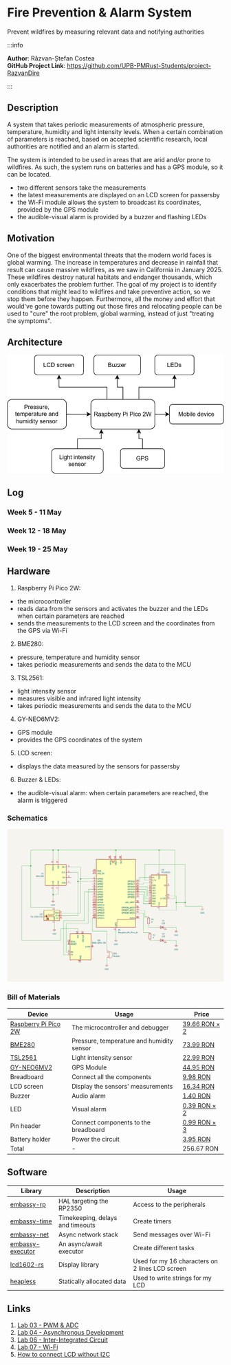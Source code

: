 # Fire Prevention & Alarm System
Prevent wildfires by measuring relevant data and notifying authorities

:::info 

**Author**: Răzvan-Ștefan Costea \
**GitHub Project Link**: https://github.com/UPB-PMRust-Students/proiect-RazvanDire

:::

## Description

A system that takes periodic measurements of atmospheric pressure, temperature, humidity and light intensity levels. When a certain combination of parameters is reached, based on accepted scientific research, local authorities are notified and an alarm is started.

The system is intended to be used in areas that are arid and/or prone to wildfires. As such, the system runs on batteries and has a GPS module, so it can be located.

- two different sensors take the measurements
- the latest measurements are displayed on an LCD screen for passersby
- the Wi-Fi module allows the system to broadcast its coordinates, provided by the GPS module
- the audible-visual alarm is provided by a buzzer and flashing LEDs

## Motivation

One of the biggest environmental threats that the modern world faces is global warming. The increase in temperatures and decrease in rainfall that result can cause massive wildfires, as we saw in California in January 2025. These wildfires destroy natural habitats and endanger thousands, which only exacerbates the problem further. The goal of my project is to identify conditions that might lead to wildfires and take preventive action, so we stop them before they happen. Furthermore, all the money and effort that would've gone towards putting out those fires and relocating people can be used to "cure" the root problem, global warming, instead of just "treating the symptoms".

## Architecture 

![block](./architecture.svg)

## Log

<!-- write your progress here every week -->

### Week 5 - 11 May

### Week 12 - 18 May

### Week 19 - 25 May

## Hardware

1. Raspberry Pi Pico 2W:
- the microcontroller
- reads data from the sensors and activates the buzzer and the LEDs when certain parameters are reached
- sends the measurements to the LCD screen and the coordinates from the GPS via Wi-Fi
2. BME280:
- pressure, temperature and humidity sensor
- takes periodic measurements and sends the data to the MCU
3. TSL2561:
- light intensity sensor
- measures visible and infrared light intensity
- takes periodic measurements and sends the data to the MCU
4. GY-NEO6MV2:
- GPS module
- provides the GPS coordinates of the system
5. LCD screen:
- displays the data measured by the sensors for passersby
6. Buzzer & LEDs:
- the audible-visual alarm: when certain parameters are reached, the alarm is triggered

### Schematics

![kicad](./schematic.svg)

### Bill of Materials

<!-- Fill out this table with all the hardware components that you might need.

The format is 
```
| [Device](link://to/device) | This is used ... | [price](link://to/store) |

```

-->

| Device | Usage | Price |
|--------|--------|-------|
| [Raspberry Pi Pico 2W](https://www.raspberrypi.com/documentation/microcontrollers/pico-series.html#pico2w-technical-specification) | The microcontroller and debugger | [39.66 RON × 2](https://www.optimusdigital.ro/ro/placi-raspberry-pi/13327-raspberry-pi-pico-2-w.html) |
| [BME280](https://bme280.readthedocs.io/en/latest/) | Pressure, temperature and humidity sensor | [73.99 RON](https://www.optimusdigital.ro/en/pressure-sensors/5649-bme280-barometric-pressure-sensor-module.html) |
| [TSL2561](https://cdn-learn.adafruit.com/downloads/pdf/tsl2561.pdf) | Light intensity sensor | [22.99 RON](https://www.optimusdigital.ro/en/optical-sensors/137-tsl2561-light-intensity-sensor-module.html) |
| [GY-NEO6MV2](https://www.mantech.co.za/datasheets/products/GY-NEO6MV2.pdf?srsltid=AfmBOopLKLqdQ1J7A7ymF9OSc_P0oyHDmRPk4yhrHdXcxkb17nsCUqgT) | GPS Module | [44.95 RON](https://www.optimusdigital.ro/en/gps/105-gy-neo6mv2-gps-module.html) |
| Breadboard | Connect all the components | [9.98 RON](https://www.optimusdigital.ro/en/breadboards/8-breadboard-hq-830-points.html) |
| LCD screen | Display the sensors' measurements | [16.34 RON](https://www.optimusdigital.ro/en/lcds/2894-1602-lcd-with-i2c-interface-and-blue-backlight.html) |
| Buzzer | Audio alarm | [1.40 RON](https://www.optimusdigital.ro/en/buzzers/634-5v-passive-buzzer.html) |
| LED | Visual alarm | [0.39 RON × 2](https://www.optimusdigital.ro/en/leds/29-5-mm-red-led-with-difused-lens.html) |
| Pin header | Connect components to the breadboard | [0.99 RON × 3](https://www.optimusdigital.ro/en/pin-headers/464-colored-40p-254-mm-pitch-male-pin-header-red.html) |
| Battery holder | Power the circuit | [3.95 RON](https://www.optimusdigital.ro/en/battery-holders/1090-3-x-r6-battery-holder.html) |
| Total | - | 256.67 RON |


## Software

| Library | Description | Usage |
|---------|-------------|-------|
| [embassy-rp](https://crates.io/crates/embassy-rp) | HAL targeting the RP2350 | Access to the peripherals |
| [embassy-time](https://crates.io/crates/embassy-time) | Timekeeping, delays and timeouts | Create timers |
| [embassy-net](https://crates.io/crates/embassy-net) | Async network stack | Send messages over Wi-Fi |
| [embassy-executor](https://crates.io/crates/embassy-executor) | An async/await executor | Create different tasks |
| [lcd1602-rs](https://crates.io/crates/lcd1602-rs) | Display library | Used for my 16 characters on 2 lines LCD screen |
| [heapless](https://crates.io/crates/heapless) | Statically allocated data | Used to write strings for my LCD |


## Links

<!-- Add a few links that inspired you and that you think you will use for your project -->

1. [Lab 03 - PWM & ADC](https://pmrust.pages.upb.ro/docs/acs_cc/lab/03)
2. [Lab 04 - Asynchronous Development](https://pmrust.pages.upb.ro/docs/acs_cc/lab/04)
3. [Lab 06 - Inter-Integrated Circuit](https://pmrust.pages.upb.ro/docs/acs_cc/lab/06)
4. [Lab 07 - Wi-Fi](https://pmrust.pages.upb.ro/docs/acs_cc/lab/07)
5. [How to connect LCD without I2C](https://www.youtube.com/watch?v=Xq0bt-0kbBk)
